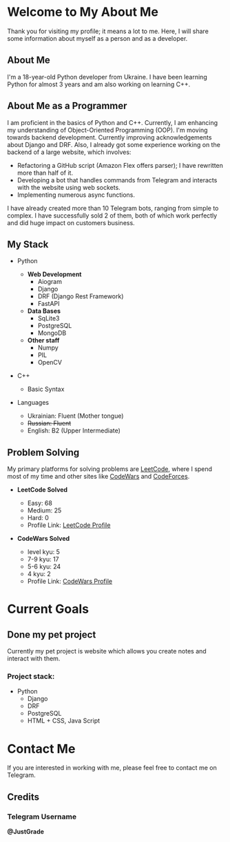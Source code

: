 # Welcome to My About Me
Thank you for visiting my profile; it means a lot to me. Here, I will share some information about myself as a person and as a developer.

## About Me
I'm a 18-year-old Python developer from Ukraine. I have been learning Python for almost 3 years and am also working on learning C++. 

## About Me as a Programmer
I am proficient in the basics of Python and C++. Currently, I am enhancing my understanding of Object-Oriented Programming (OOP). I'm moving towards backend development. Currently improving acknowledgements about Django and DRF. Also, I already got some experience working on the backend of a large website, which involves:
- Refactoring a GitHub script (Amazon Flex offers parser); I have rewritten more than half of it.
- Developing a bot that handles commands from Telegram and interacts with the website using web sockets.
- Implementing numerous async functions.

I have already created more than 10 Telegram bots, ranging from simple to complex. I have successfully sold 2 of them, both of which work perfectly and did huge impact on customers business.

## My Stack
- Python
   - __Web Development__
       - Aiogram
       - Django
       - DRF (Django Rest Framework)
       - FastAPI
   - __Data Bases__
       - SqLite3
       - PostgreSQL
       - MongoDB
   - __Other staff__
       - Numpy
       - PIL
       - OpenCV
       
- C++
   - Basic Syntax

- Languages
   - Ukrainian: Fluent (Mother tongue)
   - ~~Russian: Fluent~~
   - English: B2 (Upper Intermediate)
 
## Problem Solving
My primary platforms for solving problems are [LeetCode](https://leetcode.com), where I spend most of my time and other sites like [CodeWars](https://www.codewars.com) and [CodeForces](https://codeforces.com/).

- __LeetCode Solved__
   - Easy: 68 
   - Medium: 25
   - Hard: 0
   - Profile Link: [LeetCode Profile](https://leetcode.com/JustGrade/)

- __CodeWars Solved__
   - level kyu: 5
   - 7-9 kyu: 17
   - 5-6 kyu: 24
   - 4 kyu: 2
   - Profile Link: [CodeWars Profile](https://www.codewars.com/users/EzGrade/completed)

# Current Goals
## Done my pet project
Currently my pet project is website which allows you create notes and interact with them.

### Project stack:
- Python 
    - Django
    - DRF
    - PostgreSQL 
    - HTML + CSS, Java Script

# Contact Me
If you are interested in working with me, please feel free to contact me on Telegram.

## Credits
### Telegram Username
__@JustGrade__
